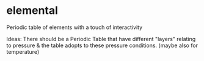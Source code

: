 # elemental

Periodic table of elements with a touch of interactivity

Ideas:
There should be a Periodic Table that have different "layers" relating to pressure & the table adopts to these pressure conditions. (maybe also for temperature)
